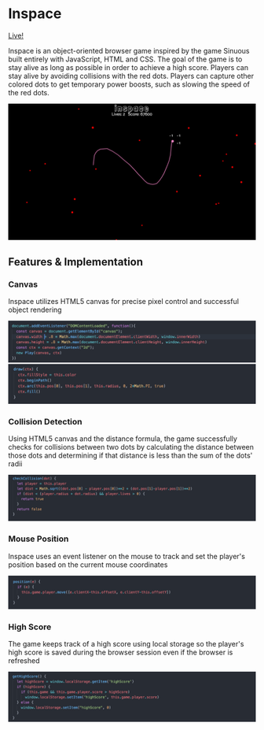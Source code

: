 # Inspace
[Live!](https://stenkoff.github.io/inspace/)

Inspace is an object-oriented browser game inspired by the game Sinuous built entirely with JavaScript, HTML and CSS. The goal of the game is to stay alive as long as possible in order to achieve a high score. Players can stay alive by avoiding collisions with the red dots. Players can capture other colored dots to get temporary power boosts, such as slowing the speed of the red dots.

![inspace](./assets/images/inspace.png)

## Features & Implementation

### Canvas
Inspace utilizes HTML5 canvas for precise pixel control and successful object rendering

![canvas](./assets/images/canvas.png)
![draw](./assets/images/canvas_draw.png)

### Collision Detection
Using HTML5 canvas and the distance formula, the game successfully checks for collisions between two dots by calculating the distance between those dots and determining if that distance is less than the sum of the dots' radii

![collision](./assets/images/collision.png)

### Mouse Position
Inspace uses an event listener on the mouse to track and set the player's position based on the current mouse coordinates

![position](./assets/images/player_pos.png)

### High Score
The game keeps track of a high score using local storage so the player's high score is saved during the browser session even if the browser is refreshed

![high-score](./assets/images/high_score.png)
